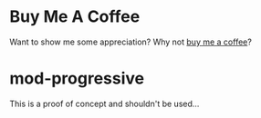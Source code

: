 # Buy Me A Coffee
Want to show me some appreciation? Why not [buy me a coffee](https://www.buymeacoffee.com/noisiver)?

# mod-progressive
This is a proof of concept and shouldn't be used...
